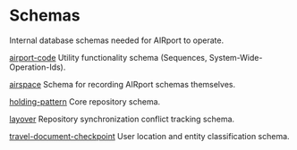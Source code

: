 # Schemas
Internal database schemas needed for AIRport to operate.

[airport-code](./airport-code)
Utility functionality schema (Sequences, System-Wide-Operation-Ids).

[airspace](./airspace)
Schema for recording AIRport schemas themselves.

[holding-pattern](./holding-pattern)
Core repository schema.

[layover](./layover)
Repository synchronization conflict tracking schema.

[travel-document-checkpoint](./travel-document-checkpoint)
User location and entity classification schema.
